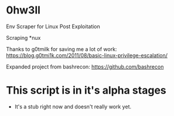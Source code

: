 # 0hw3ll
Env Scraper for Linux Post Exploitation

Scraping *nux

Thanks to g0tmilk for saving me a lot of work:
https://blog.g0tmi1k.com/2011/08/basic-linux-privilege-escalation/

Expanded project from bashrecon:
https://github.com/bashrecon

# This script is in it's alpha stages

* It's a stub right now and doesn't really work yet.
